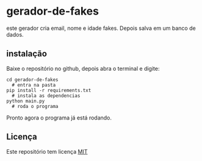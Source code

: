 # gerador-de-fakes
este gerador cria email, nome e idade fakes. Depois salva em um banco de dados.
## instalação
Baixe o repositório no github, depois abra o terminal e digite:
```
cd gerador-de-fakes
  # entra na pasta
pip install -r requirements.txt
  # instala as dependencias
python main.py
  # roda o programa
```
Pronto agora o programa já está rodando.
## Licença
Este repositório tem licença [MIT](LICENSE)